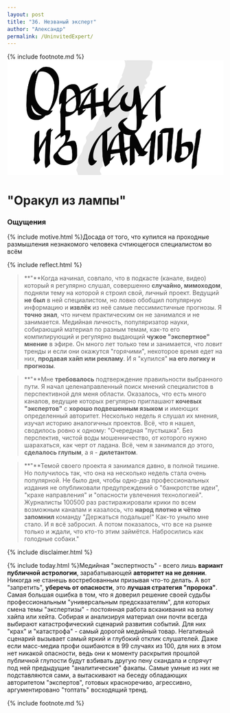 ```yaml
---
layout: post
title: "36. Незваный эксперт"
author: "Александр"
permalink: /UninvitedExpert/
---
```

{% include footnote.md %}
<a href="cards"/>!["Слушал пророчества на публику"](/_img/36.svg)</a>
# "Оракул из лампы"

### Ощущения
{% include motive.html %}Досада от того, что купился на проходные размышления незнакомого человека счтиющегося специалистом во всём

{% include reflect.html %}
>**"**Когда начинал, совпало, что в подкасте (канале, видео) который я регулярно слушал, совершенно **случайно, мимоходом**, подняли тему на которой я строил свой, личный проект. Ведущий **не был** в ней специалистом, но ловко обобщил популярную информацию и **извлёк** из неё самые пессимистичные прогнозы. Я **точно знал**, что ничем практическим он не занимался и не занимается. Медийная личность, популяризатор науки, собирающий материал по разным темам, как-то его компилирующий и регулярно выдающий **чужое "экспертное" мнение** в эфире. Он много лет только тем и занимается, что ловит тренды и если они окажутся "горячими", некоторое время едет на них, **продавая хайп или рекламу**. И я "купился" **на его логику и прогнозы**. 

>**"**Мне **требовалось** подтверждение правильности выбранного пути. Я начал целенаправленный поиск мнений специалистов в перспективной для меня области. Оказалось, что есть много каналов, ведущие которых регулярно приглашают **кочевых "экспертов"** с **хорошо подвешенным языком** и имеющих определенный авторитет. Несколько недель я слушал их мнения, изучал историю аналогичных проектов. Всё, что я нашел, сводилось ровно к одному: "Очередная "пустышка". Без перспектив, чистой воды мошенничество, от которого нужно шарахаться, как черт от ладана. Всё, чем я занимался  до этого, **сделалось глупым**, а я - **дилетантом**.  

>**"**Темой своего проекта я занимался давно, в полной  тишине. Но получилось  так, что она на несколько недель стала очень популярной. Не было дня, чтобы одно-два профессиональных издания не опубликовали предупреждений о "банкротстве идеи", "крахе направления" и "опасности увлечения технологией". Журналисты 100500 раз растиражировали крики по всем возможным каналам и казалось, что **народ плотно и чётко запомнил** команду "Держаться подальше!" Как-то уныло мне стало. И я всё забросил. А потом показалось, что все на рынке только и ждали, что кто-то этим займётся. Набросились как голодные собаки." 

{% include disclaimer.html %}

{% include today.html %}Медийная "экспертность" - всего лишь **вариант публичной астрологии**, зарабатывающей **авторитет на не деянии**. Никогда не станешь востребованным призывая что-то делать. А вот "запретить", **уберечь от опасности**, это **лучшая стратегия "пророка"**. Самая большая ошибка в том, что я доверил решение своей судьбы профессиональным "универсальным предсказателям", для которых смена темы "экспертизы" - постоянная работа вскакивания на волну хайпа или хейта. Собирая и анализируя материал они почти всегда выбирают катастрофический сценарий развития событий. Для них "крах" и "катастрофа" - самый дорогой медийный товар. Негативный сценарий вызывает самый яркий и глубокий отклик слушателей. Даже если масс-медиа профи ошибаются в 99 случаях из 100, для них в этом нет никакой опасности, ведь они к моменту раскрытия прошлой публичной глупости будут взбивать другую пену скандала и спрячут под ней предыдущие "аналитические" факапы. Самые умные из них не подставляются сами, а вытаскивают на беседу обладающих авторитетом "экспертов", готовых красноречиво, агрессивно, аргументировано "топтать" восходящий тренд.

{% include footnote.md %}
